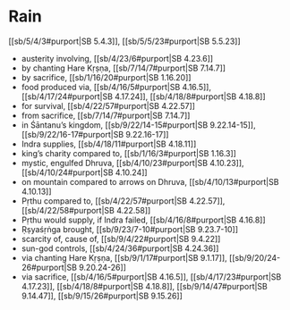 # Rain

[[sb/5/4/3#purport|SB 5.4.3]], [[sb/5/5/23#purport|SB 5.5.23]]

* austerity involving, [[sb/4/23/6#purport|SB 4.23.6]]
* by chanting Hare Kṛṣṇa, [[sb/7/14/7#purport|SB 7.14.7]]
* by sacrifice, [[sb/1/16/20#purport|SB 1.16.20]]
* food produced via, [[sb/4/16/5#purport|SB 4.16.5]], [[sb/4/17/24#purport|SB 4.17.24]], [[sb/4/18/8#purport|SB 4.18.8]]
* for survival, [[sb/4/22/57#purport|SB 4.22.57]]
* from sacrifice, [[sb/7/14/7#purport|SB 7.14.7]]
* in Śāntanu’s kingdom, [[sb/9/22/14-15#purport|SB 9.22.14-15]], [[sb/9/22/16-17#purport|SB 9.22.16-17]]
* Indra supplies, [[sb/4/18/11#purport|SB 4.18.11]]
* king’s charity compared to, [[sb/1/16/3#purport|SB 1.16.3]]
* mystic, engulfed Dhruva, [[sb/4/10/23#purport|SB 4.10.23]], [[sb/4/10/24#purport|SB 4.10.24]]
* on mountain compared to arrows on Dhruva, [[sb/4/10/13#purport|SB 4.10.13]]
* Pṛthu compared to, [[sb/4/22/57#purport|SB 4.22.57]], [[sb/4/22/58#purport|SB 4.22.58]]
* Pṛthu would supply, if Indra failed, [[sb/4/16/8#purport|SB 4.16.8]]
* Ṛṣyaśṛṅga brought, [[sb/9/23/7-10#purport|SB 9.23.7-10]]
* scarcity of, cause of, [[sb/9/4/22#purport|SB 9.4.22]]
* sun-god controls, [[sb/4/24/36#purport|SB 4.24.36]]
* via chanting Hare Kṛṣṇa, [[sb/9/1/17#purport|SB 9.1.17]], [[sb/9/20/24-26#purport|SB 9.20.24-26]]
* via sacrifice, [[sb/4/16/5#purport|SB 4.16.5]], [[sb/4/17/23#purport|SB 4.17.23]], [[sb/4/18/8#purport|SB 4.18.8]], [[sb/9/14/47#purport|SB 9.14.47]], [[sb/9/15/26#purport|SB 9.15.26]]
